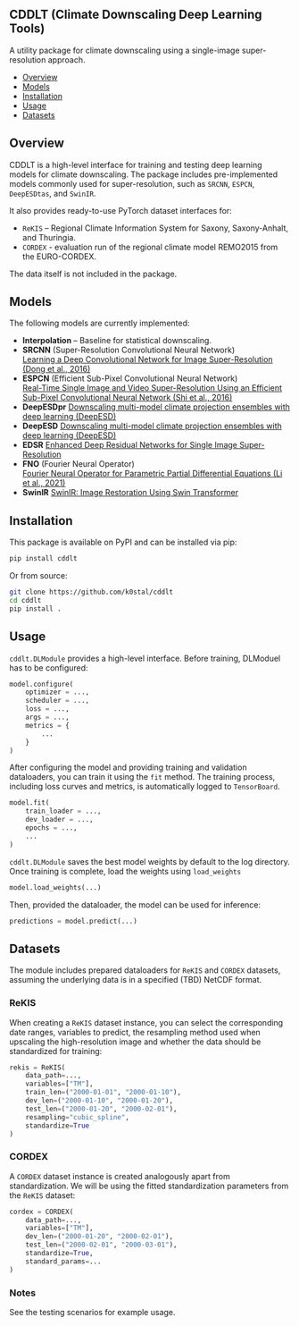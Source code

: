 ## CDDLT (Climate Downscaling Deep Learning Tools)

A utility package for climate downscaling using a single-image super-resolution approach.

- [Overview](#overview)
- [Models](#models)
- [Installation](#installation)
- [Usage](#usage)
- [Datasets](#datasets)

## Overview

CDDLT is a high-level interface for training and testing deep learning models for climate downscaling. The package includes pre-implemented models commonly used for super-resolution, such as `SRCNN`, `ESPCN`, `DeepESDtas`, and `SwinIR`.

It also provides ready-to-use PyTorch dataset interfaces for:

- `ReKIS` – Regional Climate Information System for Saxony, Saxony-Anhalt, and Thuringia.
- `CORDEX` - evaluation run of the regional climate model REMO2015 from the EURO-CORDEX.

The data itself is not included in the package.

## Models

The following models are currently implemented:

- **Interpolation** – Baseline for statistical downscaling.
- **SRCNN** (Super-Resolution Convolutional Neural Network)  
  [Learning a Deep Convolutional Network for Image Super-Resolution (Dong et al., 2016)](https://arxiv.org/abs/1501.00092)
- **ESPCN** (Efficient Sub-Pixel Convolutional Neural Network)  
  [Real-Time Single Image and Video Super-Resolution Using an Efficient Sub-Pixel Convolutional Neural Network (Shi et al., 2016)](https://arxiv.org/abs/1609.05158)
- **DeepESDpr**
  [Downscaling multi-model climate projection ensembles with deep learning (DeepESD)](https://doi.org/10.5194/gmd-15-6747-2022)
- **DeepESD**
  [Downscaling multi-model climate projection ensembles with deep learning (DeepESD)](https://doi.org/10.5194/gmd-15-6747-2022)
- **EDSR**
  [Enhanced Deep Residual Networks for Single Image Super-Resolution](https://arxiv.org/pdf/1707.02921)
- **FNO** (Fourier Neural Operator)  
  [Fourier Neural Operator for Parametric Partial Differential Equations (Li et al., 2021)](https://arxiv.org/abs/2010.08895)
- **SwinIR**
  [SwinIR: Image Restoration Using Swin Transformer](https://arxiv.org/abs/2108.10257)

## Installation

This package is available on PyPI and can be installed via pip:

``` bash
pip install cddlt
```

Or from source:

``` bash
git clone https://github.com/k0stal/cddlt
cd cddlt
pip install .
```

## Usage

`cddlt.DLModule` provides a high-level interface.
Before training, DLModuel has to be configured:

``` python
model.configure(
    optimizer = ...,
    scheduler = ...,
    loss = ...,
    args = ...,
    metrics = {
        ...
    }
)
```

After configuring the model and providing training and validation dataloaders, you can train it using the `fit` method. The training process, including loss curves and metrics, is automatically logged to `TensorBoard`.

``` python
model.fit(
    train_loader = ...,
    dev_loader = ...,
    epochs = ...,
    ...
)
```

`cddlt.DLModule` saves the best model weights by default to the log directory.
Once training is complete, load the weights using `load_weights`

``` python
model.load_weights(...)
```

Then, provided the dataloader, the model can be used for inference:

``` python
predictions = model.predict(...)
```

## Datasets

The module includes prepared dataloaders for `ReKIS` and `CORDEX` datasets, assuming the underlying data is in a specified (TBD) NetCDF format.

### ReKIS

When creating a `ReKIS` dataset instance, you can select the corresponding date ranges, variables to predict, the resampling method used when upscaling the high-resolution image and whether the data should be standardized for training:

``` python
rekis = ReKIS(
    data_path=...,
    variables=["TM"],
    train_len=("2000-01-01", "2000-01-10"),
    dev_len=("2000-01-10", "2000-01-20"),
    test_len=("2000-01-20", "2000-02-01"),
    resampling="cubic_spline",
    standardize=True
)
```

### CORDEX

A `CORDEX` dataset instance is created analogously apart from standardization. We will be using the fitted standardization parameters from the `ReKIS` dataset:

``` python
cordex = CORDEX(
    data_path=...,
    variables=["TM"],
    dev_len=("2000-01-20", "2000-02-01"),
    test_len=("2000-02-01", "2000-03-01"),
    standardize=True,
    standard_params=...
)
```

### Notes

See the testing scenarios for example usage.
